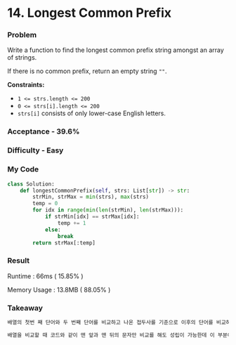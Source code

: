 # 14. Longest Common Prefix

### Problem

Write a function to find the longest common prefix string amongst an array of strings.

If there is no common prefix, return an empty string `""`.

 

**Constraints:**

- `1 <= strs.length <= 200`
- `0 <= strs[i].length <= 200`
- `strs[i]` consists of only lower-case English letters.



### Acceptance - 39.6%

### Difficulty - Easy



### My Code

```python
class Solution:
    def longestCommonPrefix(self, strs: List[str]) -> str:
        strMin, strMax = min(strs), max(strs)
        temp = 0
        for idx in range(min(len(strMin), len(strMax))):
            if strMin[idx] == strMax[idx]:
                temp += 1
            else:
                break
        return strMax[:temp]
```



### Result

Runtime : 66ms ( 15.85% )

Memory Usage : 13.8MB ( 88.05% )



### Takeaway

```markdown
배열의 첫번 째 단어와 두 번째 단어를 비교하고 나온 접두사를 기준으로 이후의 단어를 비교하려 했는데 이 경우에 첫 접두사가 더 길면 코드상 오류가 날 수가 있어서 다시 설계를 했다.

배열을 비교할 때 코드와 같이 맨 앞과 맨 뒤의 문자만 비교를 해도 성립이 가능한데 이 부분이 이해가 잘 되질 않아 조금 더 고민을 해봐야 할 것 같다.
```

